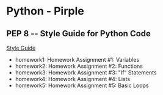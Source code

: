 # Python - Pirple

## PEP 8 -- Style Guide for Python Code
[Style Guide](https://www.python.org/dev/peps/pep-0008/)

- homework1: Homework Assignment #1: Variables
- homework2: Homework Assignment #2: Functions
- homework3: Homework Assignment #3: "If" Statements
- homework4: Homework Assignment #4: Lists
- homework5: Homework Assignment #5: Basic Loops
